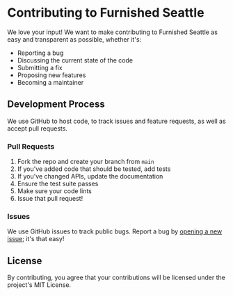 # Contributing to Furnished Seattle

We love your input! We want to make contributing to Furnished Seattle as easy and transparent as possible, whether it's:

- Reporting a bug
- Discussing the current state of the code
- Submitting a fix
- Proposing new features
- Becoming a maintainer

## Development Process

We use GitHub to host code, to track issues and feature requests, as well as accept pull requests.

### Pull Requests

1. Fork the repo and create your branch from `main`
2. If you've added code that should be tested, add tests
3. If you've changed APIs, update the documentation
4. Ensure the test suite passes
5. Make sure your code lints
6. Issue that pull request!

### Issues

We use GitHub issues to track public bugs. Report a bug by [opening a new issue](https://github.com/henrynkoh/furnished_seattle/issues/new); it's that easy!

## License

By contributing, you agree that your contributions will be licensed under the project's MIT License. 